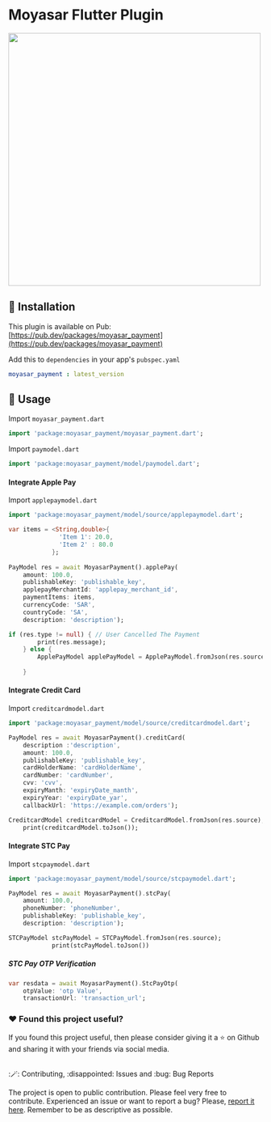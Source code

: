 # Moyasar Flutter Plugin

<img src="https://mohammed-dev.com/moyasar-flutter.png" width="500" />

## :rocket: Installation

This plugin is available on Pub: [https://pub.dev/packages/moyasar_payment](https://pub.dev/packages/moyasar_payment)

Add this to `dependencies` in your app's `pubspec.yaml`

```yaml
moyasar_payment : latest_version
```

## :bookmark: Usage

<!-- Sample code to integrate can be found in [example/lib/main.dart](example/lib/main.dart). -->
Import `moyasar_payment.dart`

```dart
import 'package:moyasar_payment/moyasar_payment.dart';
```
Import `paymodel.dart`

```dart
import 'package:moyasar_payment/model/paymodel.dart';
```

#### Integrate Apple Pay

Import `applepaymodel.dart`

```dart
import 'package:moyasar_payment/model/source/applepaymodel.dart';
```

```dart
var items = <String,double>{
              'Item 1': 20.0,
              'Item 2' : 80.0
            };
                          
PayModel res = await MoyasarPayment().applePay(
    amount: 100.0, 
    publishableKey: 'publishable_key', 
    applepayMerchantId: 'applepay_merchant_id', 
    paymentItems: items, 
    currencyCode: 'SAR', 
    countryCode: 'SA',
    description: 'description');

if (res.type != null) { // User Cancelled The Payment
        print(res.message);
    } else {
        ApplePayModel applePayModel = ApplePayModel.fromJson(res.source);
    
    }
```

#### Integrate Credit Card
Import `creditcardmodel.dart`

```dart
import 'package:moyasar_payment/model/source/creditcardmodel.dart';
```

```dart
PayModel res = await MoyasarPayment().creditCard(
    description :'description', 
    amount: 100.0, 
    publishableKey: 'publishable_key', 
    cardHolderName: 'cardHolderName', 
    cardNumber: 'cardNumber', 
    cvv: 'cvv', 
    expiryManth: 'expiryDate_manth', 
    expiryYear: 'expiryDate_yar', 
    callbackUrl: 'https://example.com/orders');

CreditcardModel creditcardModel = CreditcardModel.fromJson(res.source);
    print(creditcardModel.toJson());
```

#### Integrate STC Pay
Import `stcpaymodel.dart`

```dart
import 'package:moyasar_payment/model/source/stcpaymodel.dart';
```

```dart
PayModel res = await MoyasarPayment().stcPay(
    amount: 100.0, 
    phoneNumber: 'phoneNumber', 
    publishableKey: 'publishable_key',
    description: 'description');

STCPayModel stcPayModel = STCPayModel.fromJson(res.source);
            print(stcPayModel.toJson())

```
##### STC Pay OTP Verification
```dart
var resdata = await MoyasarPayment().StcPayOtp(
    otpValue: 'otp Value',
    transactionUrl: 'transaction_url';
```

### :heart:  Found this project useful?

If you found this project useful, then please consider giving it a :star:  on Github and sharing it with your friends via social media.

<br>
:🪄: Contributing, :disappointed: Issues and :bug: Bug Reports

The project is open to public contribution. Please feel very free to contribute.
Experienced an issue or want to report a bug? Please, [report it here](https://github.com/mahmmd/moyasar_payment/issues). Remember to be as descriptive as possible.
